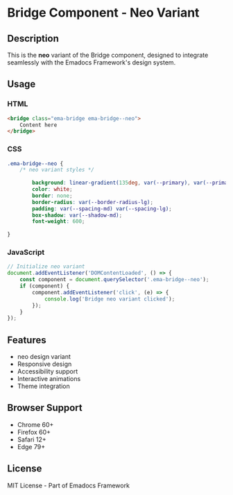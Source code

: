 # Bridge Component - Neo Variant

## Description
This is the **neo** variant of the Bridge component, designed to integrate seamlessly with the Emadocs Framework's design system.

## Usage

### HTML
```html
<bridge class="ema-bridge ema-bridge--neo">
    Content here
</bridge>
```

### CSS
```css
.ema-bridge--neo {
    /* neo variant styles */
    
        background: linear-gradient(135deg, var(--primary), var(--primary-dark));
        color: white;
        border: none;
        border-radius: var(--border-radius-lg);
        padding: var(--spacing-md) var(--spacing-lg);
        box-shadow: var(--shadow-md);
        font-weight: 600;
    
}
```

### JavaScript
```javascript
// Initialize neo variant
document.addEventListener('DOMContentLoaded', () => {
    const component = document.querySelector('.ema-bridge--neo');
    if (component) {
        component.addEventListener('click', (e) => {
            console.log('Bridge neo variant clicked');
        });
    }
});
```

## Features
- neo design variant
- Responsive design
- Accessibility support
- Interactive animations
- Theme integration

## Browser Support
- Chrome 60+
- Firefox 60+
- Safari 12+
- Edge 79+

## License
MIT License - Part of Emadocs Framework
